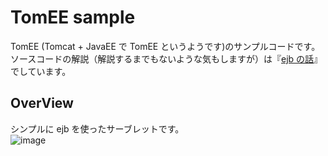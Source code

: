 # TomEE sample  
  
TomEE (Tomcat + JavaEE で TomEE というようです)のサンプルコードです。  
ソースコードの解説（解説するまでもないような気もしますが）は『[ejb の話](https://p-horlix.net/umamusume-phazor/?p=134)』 でしています。  

## OverView  
  
シンプルに ejb を使ったサーブレットです。  
![image](https://user-images.githubusercontent.com/20388463/185592836-85beeed4-06af-434e-86f4-ff4b32bbbaf7.png)

  
